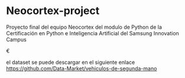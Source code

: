# Neocortex-project
Proyecto final del equipo Neocortex del modulo de Python de la Certificación en Python  e Inteligencia Artificial del Samsung Innovation Campus


€

el dataset se puede descargar en el siguiente enlace https://github.com/Data-Market/vehiculos-de-segunda-mano